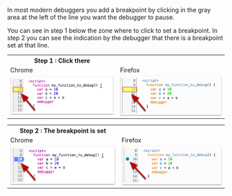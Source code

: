 In most modern debuggers you add a breakpoint by clicking in the gray area at the left of the line you want the debugger to pause.

You can see in step 1 below the zone where to click to set a breakpoint. 
In step 2 you can see the indication by the debugger that there is a breakpoint set at that line.

<table>
<tr>
  <th> Step 1 : Click there </th> <th>  </th>
</tr>
<tr>
  <td> Chrome </td><td> Firefox  </td>
</tr>
<tr>
  <td> <img src=".guides/img/before-breakpoint.png"> </td> <td> <img src=".guides/img/firefox-before.png"> </td>
</tr>
</table>

<table>
<tr>
  <th> Step 2 : The breakpoint is set</th><th>  </th>
</tr>
<tr>
  <td> Chrome </td><td> Firefox  </td>
</tr>
<tr>
  <td> <img src=".guides/img/after-breakpoint.png"> </td> <td> <img src=".guides/img/firefox-after.png"> </td>
</tr>
</table>